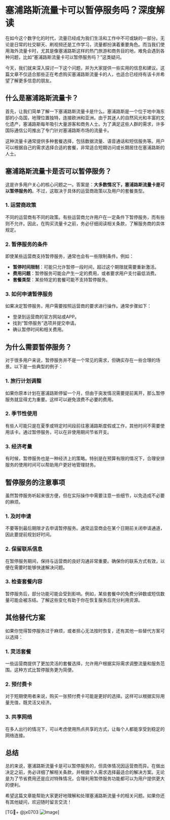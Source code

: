 # 塞浦路斯流量卡可以暂停服务吗？深度解读

在如今这个数字化的时代，流量已经成为我们生活和工作中不可或缺的一部分。无论是日常的社交聊天、刷视频还是工作学习，流量都扮演着重要角色。而当我们使用海外流量卡时，尤其是像塞浦路斯这样的热门旅游和商务目的地，难免会遇到各种问题，比如“塞浦路斯流量卡可以暂停服务吗？”这类疑问。

今天，我们就来深入探讨一下这个问题，并为大家提供一些实用的信息和建议。这篇文章不仅适合那些正在考虑购买塞浦路斯流量卡的人，也适合已经持有该卡并希望了解更多信息的朋友。

## 什么是塞浦路斯流量卡？

首先，让我们简单了解一下塞浦路斯流量卡是什么。塞浦路斯是一个位于地中海东部的小岛国，地理位置独特，连接欧洲和亚洲。由于其迷人的自然风光和丰富的文化遗产，塞浦路斯每年吸引大量游客和商务人士。为了满足这些人群的需求，许多国际通信公司推出了专门针对塞浦路斯市场的流量卡。

这种流量卡通常提供多种套餐选择，包括数据流量、语音通话和短信服务等。用户可以根据自己的需求选择合适的套餐，非常适合短期访问或长期居住在塞浦路斯的人士。

## 塞浦路斯流量卡是否可以暂停服务？

这是许多用户关心的核心问题之一。答案是：**大多数情况下，塞浦路斯流量卡是可以暂停服务的**。不过，这取决于具体的运营商政策以及用户的套餐类型。

### 1. **运营商政策**
不同的运营商有不同的政策。有些运营商允许用户在一定条件下暂停服务，而有些则不允许。因此，在购买流量卡之前，务必仔细阅读相关条款，了解服务商的具体规定。

### 2. **暂停服务的条件**
即使某些运营商支持暂停服务，通常也会有一些限制条件。例如：
- **暂停时间限制**：可能只允许暂停一段时间，超过这个期限就需要重新激活。
- **费用问题**：暂停服务可能会产生一定的费用，或者要求用户支付最低消费。
- **套餐类型**：某些特定的套餐可能不支持暂停服务。

### 3. **如何申请暂停服务**
如果决定暂停服务，用户需要按照运营商的要求进行操作。通常步骤如下：
- 登录到运营商的官方网站或APP。
- 找到“暂停服务”选项并提交申请。
- 确认暂停时间和相关费用。

## 为什么需要暂停服务？

对于很多用户来说，暂停服务并不是一个常见的需求，但确实存在一些合理的场景。以下是一些典型的例子：

### 1. **旅行计划调整**
如果你原本计划在塞浦路斯停留一个月，但由于突发情况需要提前离开，那么暂停服务就显得尤为重要。这样可以避免浪费不必要的费用。

### 2. **季节性使用**
有些人可能只是在夏季或特定时间段前往塞浦路斯度假或工作，其他时间不需要使用该卡。通过暂停服务，可以在非使用期间节省开支。

### 3. **经济考量**
有时候，暂停服务也是一种经济上的策略。特别是在预算有限的情况下，合理安排服务的使用时间可以帮助用户更好地管理财务。

## 暂停服务的注意事项

虽然暂停服务听起来很方便，但在实际操作中需要注意一些细节，以免造成不必要的麻烦。

### 1. **及时申请**
不要等到最后期限才去申请暂停服务。通常运营商会在某个日期前关闭申请通道，因此要提前规划好时间。

### 2. **保留联系信息**
在暂停服务期间，保持与运营商的良好沟通非常重要。确保你的联系方式有效，以便在需要时能够快速解决问题。

### 3. **检查套餐内容**
暂停服务后，部分功能可能会受到影响。例如，某些套餐中的免费分钟数或短信数量可能会被冻结。了解这些变化有助于你在恢复服务后充分利用资源。

## 其他替代方案

如果你觉得暂停服务过于麻烦，或者担心无法按时恢复，还有其他一些替代方案可以选择：

### 1. **灵活套餐**
一些运营商提供了更加灵活的套餐选择，允许用户根据实际需求调整流量和服务范围。这种方式比暂停服务更为简便。

### 2. **预付费卡**
对于短期使用者来说，购买一张预付费卡可能是更好的选择。这样可以根据实际用量充值，既灵活又经济。

### 3. **共享网络**
在多人出行的情况下，可以考虑使用热点共享的方式，让每个人都能享受到稳定的网络连接。

## 总结

总的来说，塞浦路斯流量卡是可以暂停服务的，但具体情况因运营商而异。在做出决定之前，务必详细了解相关条款，并根据个人需求选择最适合的解决方案。无论是为了节省费用还是应对特殊情况，合理利用暂停服务功能都可以为用户提供更大的便利。

希望这篇文章能帮助大家更好地理解和处理塞浦路斯流量卡的相关问题。如果你还有其他疑问，欢迎随时留言交流！

[TG💪+ @jx0703 ![Image](https://github.com/user-attachments/assets/dbca1d08-cadb-493c-b0ec-ad6f7a83f270)]